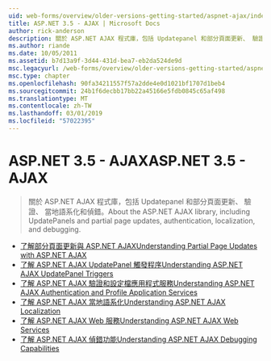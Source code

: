 ```yaml
---
uid: web-forms/overview/older-versions-getting-started/aspnet-ajax/index
title: ASP.NET 3.5 - AJAX | Microsoft Docs
author: rick-anderson
description: 關於 ASP.NET AJAX 程式庫，包括 Updatepanel 和部分頁面更新、 驗證、 當地語系化和偵錯。
ms.author: riande
ms.date: 10/05/2011
ms.assetid: b7d13a9f-3d44-431d-bea7-eb2da524de9d
msc.legacyurl: /web-forms/overview/older-versions-getting-started/aspnet-ajax
msc.type: chapter
ms.openlocfilehash: 90fa34211557f57a2dde4e0d1021bf1707d1beb4
ms.sourcegitcommit: 24b1f6decbb17bb22a45166e5fdb0845c65af498
ms.translationtype: MT
ms.contentlocale: zh-TW
ms.lasthandoff: 03/01/2019
ms.locfileid: "57022395"
---
```

<a name="aspnet-35---ajax"></a><span data-ttu-id="2ef8c-103">ASP.NET 3.5 - AJAX</span><span class="sxs-lookup"><span data-stu-id="2ef8c-103">ASP.NET 3.5 - AJAX</span></span>
====================
> <span data-ttu-id="2ef8c-104">關於 ASP.NET AJAX 程式庫，包括 Updatepanel 和部分頁面更新、 驗證、 當地語系化和偵錯。</span><span class="sxs-lookup"><span data-stu-id="2ef8c-104">About the ASP.NET AJAX library, including UpdatePanels and partial page updates, authentication, localization, and debugging.</span></span>


- [<span data-ttu-id="2ef8c-105">了解部分頁面更新與 ASP.NET AJAX</span><span class="sxs-lookup"><span data-stu-id="2ef8c-105">Understanding Partial Page Updates with ASP.NET AJAX</span></span>](understanding-partial-page-updates-with-asp-net-ajax.md)
- [<span data-ttu-id="2ef8c-106">了解 ASP.NET AJAX UpdatePanel 觸發程序</span><span class="sxs-lookup"><span data-stu-id="2ef8c-106">Understanding ASP.NET AJAX UpdatePanel Triggers</span></span>](understanding-asp-net-ajax-updatepanel-triggers.md)
- [<span data-ttu-id="2ef8c-107">了解 ASP.NET AJAX 驗證和設定檔應用程式服務</span><span class="sxs-lookup"><span data-stu-id="2ef8c-107">Understanding ASP.NET AJAX Authentication and Profile Application Services</span></span>](understanding-asp-net-ajax-authentication-and-profile-application-services.md)
- [<span data-ttu-id="2ef8c-108">了解 ASP.NET AJAX 當地語系化</span><span class="sxs-lookup"><span data-stu-id="2ef8c-108">Understanding ASP.NET AJAX Localization</span></span>](understanding-asp-net-ajax-localization.md)
- [<span data-ttu-id="2ef8c-109">了解 ASP.NET AJAX Web 服務</span><span class="sxs-lookup"><span data-stu-id="2ef8c-109">Understanding ASP.NET AJAX Web Services</span></span>](understanding-asp-net-ajax-web-services.md)
- [<span data-ttu-id="2ef8c-110">了解 ASP.NET AJAX 偵錯功能</span><span class="sxs-lookup"><span data-stu-id="2ef8c-110">Understanding ASP.NET AJAX Debugging Capabilities</span></span>](understanding-asp-net-ajax-debugging-capabilities.md)
